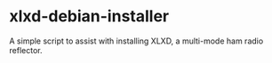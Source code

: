 # xlxd-debian-installer
A simple script to assist with installing XLXD, a multi-mode ham radio reflector.
